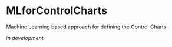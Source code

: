 # MLforControlCharts
Machine Learning based approach for defining the Control Charts

*in development*
